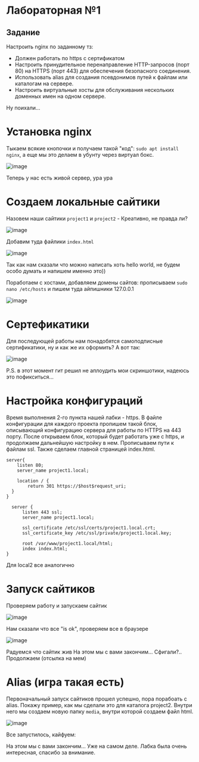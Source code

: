 # Лабораторная №1

## Задание
Настроить nginx по заданному тз:
* Должен работать по https c сертификатом
* Настроить принудительное перенаправление HTTP-запросов (порт 80) на HTTPS (порт 443) для обеспечения безопасного соединения.
* Использовать alias для создания псевдонимов путей к файлам или каталогам на сервере.
* Настроить виртуальные хосты для обслуживания нескольких доменных имен на одном сервере.

Ну поихали... 
# Установка nginx

Тыкаем всякие кнопочки и получаем такой "код": `sudo apt install nginx`, а еще мы это делаем в убунту через виртуал бокс.

![image](https://github.com/user-attachments/assets/733d22fe-1296-44ac-ac45-a6185e897f19)

Теперь у нас есть живой сервер, ура ура

# Создаем локальные сайтики

Назовем наши сайтики `project1` и `project2` - Креативно, не правда ли?

![image](https://github.com/user-attachments/assets/c2c36a12-5779-41cb-979b-753aa0e04a59)

Добавим туда файлики `index.html`

![image](https://github.com/user-attachments/assets/dedb6c03-38c2-4cd1-b942-092020b7ee3d)

Так как нам сказали что можно написать хоть hello world, не будем особо думать и напишем именно это))

Поработаем с хостами, добавляем домены сайтов: прописываем `sudo nano /etc/hosts` и пишем туда айпишники 127.0.0.1

![image](https://github.com/user-attachments/assets/bfa67ad8-1e4a-4c9d-ae60-42d169ff8bdc)

# Сертефикатики

Для последующей работы нам понадобятся самоподписные сертификатики, ну и как же их оформить? А вот так:

![image](https://github.com/user-attachments/assets/6b222c17-a146-4ec0-bfc9-dd8d98195347)


P.S. в этот момент гит решил не аплоудить мои скриншотики, надеюсь это пофикситься...

# Настройка конфигураций

Время выполнения 2-го пункта нашей лабки - https.
В файле конфигурации для каждого проекта пропишем такой блок, описывающий конфигурацию сервера для работы по HTTPS на 443 порту. После открываем блок, который будет работать уже с https, и продолжаем дальнейшую настройку в нем.  Прописываем пути к файлам ssl. Также сделаем главной страницей index.html.

```
server{
    listen 80;
    server_name project1.local;

    location / {
        return 301 https://$host$request_uri;
  }
} 

  server {
      listen 443 ssl;
      server_name project1.local;

      ssl_certificate /etc/ssl/certs/project1.local.crt;
      ssl_certificate_key /etc/ssl/private/project1.local.key;

      root /var/www/project1.local/html;
      index index.html;
}
```
Для local2 все аналогично

# Запуск сайтиков

Проверяем работу и запускаем сайтик

![image](https://github.com/user-attachments/assets/7eafb353-ffc6-4b1e-a1d4-86ed3be555a8)

Нам сказали что все "is ok", проверяем все в браузере

![image](https://github.com/user-attachments/assets/ff9e3456-9989-4ce4-905f-d9bafc055514)

Радуемся что сайтик жив
На этом мы с вами закончим... Сфигали?.. Продолжаем (отсылка на мем)
# Alias (игра такая есть)
Первоначальный запуск сайтиков прошел успешно, пора порабоать с alias.
Покажу пример, как мы сделали это для каталога project2. Внутри него мы создаем новую папку `media`, внутри которой создаем файл html.

![image](https://github.com/user-attachments/assets/85dfb4aa-4612-4749-8624-f36ac267723d)

Все запустилось, кайфуем:


На этом мы с вами закончим... Уже на самом деле.
Лабка была очень интересная, спасибо за внимание.
